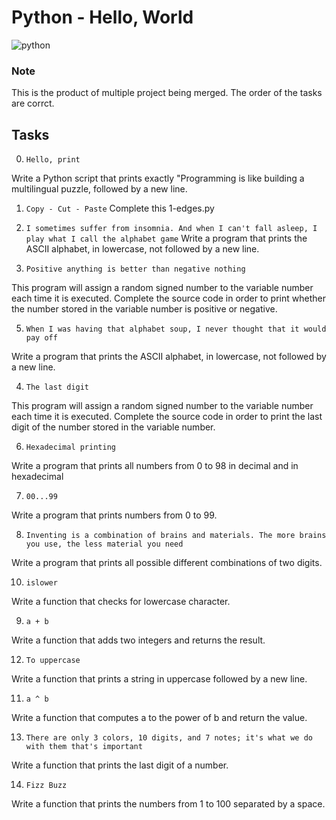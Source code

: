 # Python - Hello, World
![python](https://user-images.githubusercontent.com/107968573/212807784-d7cfe0a6-2c86-4975-9d84-e8a9d42b76b4.jpg)

### Note
This is the product of multiple project being merged. The order of the tasks are corrct. 

## Tasks
0. `Hello, print`

Write a Python script that prints exactly "Programming is like building a multilingual puzzle, followed by a new line.

1. `Copy - Cut - Paste`
Complete this 1-edges.py

3. `I sometimes suffer from insomnia. And when I can't fall asleep, I play what I call the alphabet game`
Write a program that prints the ASCII alphabet, in lowercase, not followed by a new line.

2. `Positive anything is better than negative nothing`

This program will assign a random signed number to the variable number each time it is executed. Complete the source code in order to print whether the number stored in the variable number is positive or negative.

5. `When I was having that alphabet soup, I never thought that it would pay off`

Write a program that prints the ASCII alphabet, in lowercase, not followed by a new line.

4. `The last digit`

This program will assign a random signed number to the variable number each time it is executed. Complete the source code in order to print the last digit of the number stored in the variable number.

6. `Hexadecimal printing`

Write a program that prints all numbers from 0 to 98 in decimal and in hexadecimal

7. `00...99`

Write a program that prints numbers from 0 to 99.

8. `Inventing is a combination of brains and materials. The more brains you use, the less material you need`

Write a program that prints all possible different combinations of two digits.

10. `islower`

Write a function that checks for lowercase character.

9. `a + b`

Write a function that adds two integers and returns the result.

12. `To uppercase`

Write a function that prints a string in uppercase followed by a new line.

11. `a ^ b`

Write a function that computes a to the power of b and return the value.

13. `There are only 3 colors, 10 digits, and 7 notes; it's what we do with them that's important`

Write a function that prints the last digit of a number.

14. `Fizz Buzz`

Write a function that prints the numbers from 1 to 100 separated by a space.
